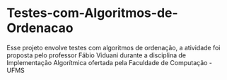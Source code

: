 # Testes-com-Algoritmos-de-Ordenacao
Esse projeto envolve testes com algoritmos de ordenação, a atividade foi proposta pelo professor Fábio Viduani durante a disciplina de Implementação Algorítmica ofertada pela Faculdade de Computação - UFMS
